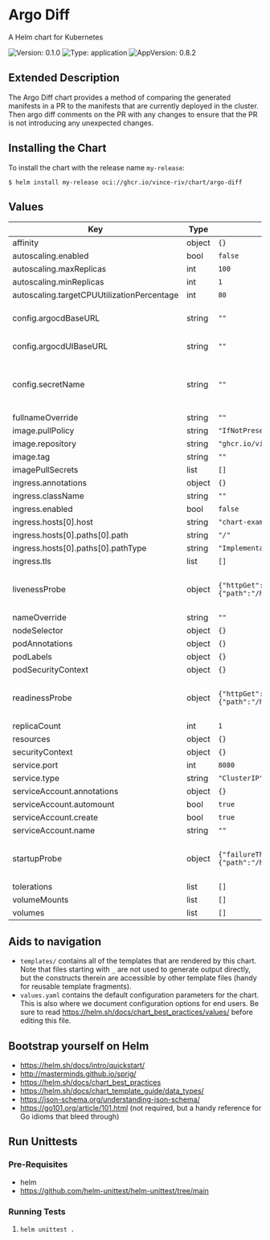 # Argo Diff

A Helm chart for Kubernetes

![Version: 0.1.0](https://img.shields.io/badge/Version-0.1.0-informational?style=flat-square) ![Type: application](https://img.shields.io/badge/Type-application-informational?style=flat-square) ![AppVersion: 0.8.2](https://img.shields.io/badge/AppVersion-0.8.2-informational?style=flat-square)

## Extended Description

The Argo Diff chart provides a method of comparing the generated manifests in a PR to the manifests that are currently deployed in the cluster. Then argo diff comments on the PR with any changes to ensure that the PR is not introducing any unexpected changes.

## Installing the Chart

To install the chart with the release name `my-release`:

```console
$ helm install my-release oci://ghcr.io/vince-riv/chart/argo-diff
```

## Values

| Key | Type | Default | Description |
|-----|------|---------|-------------|
| affinity | object | `{}` |  |
| autoscaling.enabled | bool | `false` |  |
| autoscaling.maxReplicas | int | `100` |  |
| autoscaling.minReplicas | int | `1` |  |
| autoscaling.targetCPUUtilizationPercentage | int | `80` |  |
| config.argocdBaseURL | string | `""` | The base URL of the ArgoCD server. Through which the argo-diff app can communicate with argocd server. |
| config.argocdUIBaseURL | string | `""` | The base URL of the ArgoCD UI. Used for link generation in comments |
| config.secretName | string | `""` | The name of the secret that contains the argocd credentials. Should contain the following keys ARGOCD_AUTH_TOKEN, GITHUB_PERSONAL_ACCESS_TOKEN, GITHUB_WEBHOOK_SECRET |
| fullnameOverride | string | `""` |  |
| image.pullPolicy | string | `"IfNotPresent"` |  |
| image.repository | string | `"ghcr.io/vince-riv/argo-diff"` |  |
| image.tag | string | `""` |  |
| imagePullSecrets | list | `[]` |  |
| ingress.annotations | object | `{}` |  |
| ingress.className | string | `""` |  |
| ingress.enabled | bool | `false` |  |
| ingress.hosts[0].host | string | `"chart-example.local"` |  |
| ingress.hosts[0].paths[0].path | string | `"/"` |  |
| ingress.hosts[0].paths[0].pathType | string | `"ImplementationSpecific"` |  |
| ingress.tls | list | `[]` |  |
| livenessProbe | object | `{"httpGet":{"path":"/healthz","port":"http"},"initialDelaySeconds":2,"periodSeconds":10}` | Configuration for liveness check. (See https://kubernetes.io/docs/tasks/configure-pod-container/configure-liveness-readiness-startup-probes/) |
| nameOverride | string | `""` |  |
| nodeSelector | object | `{}` |  |
| podAnnotations | object | `{}` |  |
| podLabels | object | `{}` |  |
| podSecurityContext | object | `{}` |  |
| readinessProbe | object | `{"httpGet":{"path":"/healthz","port":"http"},"initialDelaySeconds":2,"periodSeconds":10}` | Configuration for readiness check. (See https://kubernetes.io/docs/tasks/configure-pod-container/configure-liveness-readiness-startup-probes/) |
| replicaCount | int | `1` |  |
| resources | object | `{}` |  |
| securityContext | object | `{}` |  |
| service.port | int | `8080` |  |
| service.type | string | `"ClusterIP"` |  |
| serviceAccount.annotations | object | `{}` |  |
| serviceAccount.automount | bool | `true` |  |
| serviceAccount.create | bool | `true` |  |
| serviceAccount.name | string | `""` |  |
| startupProbe | object | `{"failureThreshold":10,"httpGet":{"path":"/healthz","port":"http"},"periodSeconds":2}` | Configuration for startup check. (See https://kubernetes.io/docs/tasks/configure-pod-container/configure-liveness-readiness-startup-probes/) |
| tolerations | list | `[]` |  |
| volumeMounts | list | `[]` |  |
| volumes | list | `[]` |  |

## Aids to navigation

- `templates/` contains all of the templates that are rendered by this chart.
  Note that files starting with `_` are not used to generate output directly,
  but the constructs therein are accessible by other template files (handy for
  reusable template fragments).
- `values.yaml` contains the default configuration parameters for the chart.
  This is also where we document configuration options for end users. Be sure to
  read https://helm.sh/docs/chart_best_practices/values/ before editing this
  file.

## Bootstrap yourself on Helm

- https://helm.sh/docs/intro/quickstart/
- http://masterminds.github.io/sprig/
- https://helm.sh/docs/chart_best_practices
- https://helm.sh/docs/chart_template_guide/data_types/
- https://json-schema.org/understanding-json-schema/
- https://go101.org/article/101.html (not required, but a handy reference for Go
  idioms that bleed through)

## Run Unittests

### Pre-Requisites

- helm
- https://github.com/helm-unittest/helm-unittest/tree/main

### Running Tests

1. `helm unittest .`


